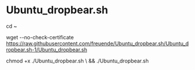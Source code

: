 # Ubuntu_dropbear.sh

<copy below line>
cd ~

wget --no-check-certificate https://raw.githubusercontent.com/freuende/Ubuntu_dropbear.sh/Ubuntu_dropbear.sh-1/Ubuntu_dropbear.sh

chmod +x ./Ubuntu_dropbear.sh \ && ./Ubuntu_dropbear.sh
